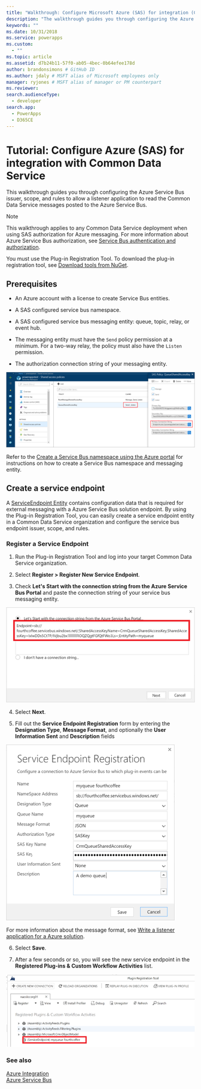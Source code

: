 ```yaml
---
title: "Walkthrough: Configure Microsoft Azure (SAS) for integration (Common Data Service) | Microsoft Docs"
description: "The walkthrough guides you through configuring the Azure Service Bus issuer, scope, and rules to allow a listener application to read the Common Data Service messages posted to the Azure Service Bus."
keywords: ""
ms.date: 10/31/2018
ms.service: powerapps
ms.custom:
  - ""
ms.topic: article
ms.assetid: d7b24b11-57f0-ab05-4bec-0b64efee178d
author: brandonsimons # GitHub ID
ms.author: jdaly # MSFT alias of Microsoft employees only
manager: ryjones # MSFT alias of manager or PM counterpart
ms.reviewer: 
search.audienceType: 
  - developer
search.app: 
  - PowerApps
  - D365CE
---
```


# Tutorial: Configure Azure (SAS) for integration with Common Data Service

<!-- https://docs.microsoft.com/dynamics365/customer-engagement/developer/walkthrough-configure-azure-sas-integration -->

This walkthrough guides you through configuring the Azure Service Bus issuer, scope, and rules to allow a listener application to read the Common Data Service messages posted to the Azure Service Bus.  
  
> [!NOTE]
>  This walkthrough applies to any Common Data Service deployment when using SAS authorization for Azure messaging. For more information about Azure Service Bus authorization, see [Service Bus authentication and authorization](https://azure.microsoft.com/documentation/articles/service-bus-authentication-and-authorization/).  
>   
> You must use the Plug-in Registration Tool. To download the plug-in registration tool, see [Download tools from NuGet](download-tools-NuGet.md).
  
## Prerequisites  
  
-   An Azure account with a license to create Service Bus entities.
  
-   A SAS configured service bus namespace.
  
-   A SAS configured service bus messaging entity: queue, topic, relay, or event hub.
  
-   The messaging entity must have the `Send` policy permission at a minimum. For a two-way relay, the policy must also have the `Listen` permission.  
-  The authorization connection string of your messaging entity. 
  
 ![Define the Azure policy permissions](media/policy-permissions.png "Define the Azure policy permissions")  
  
 Refer to the [Create a Service Bus namespace using the Azure portal](/azure/service-bus-messaging/service-bus-create-namespace-portal) for instructions on how to create a Service Bus namespace and messaging entity.  
  
## Create a service endpoint

A [ServiceEndpoint Entity](reference/entities/serviceendpoint.md) contains configuration data that is required for external messaging with a Azure Service Bus solution endpoint. By using the Plug-in Registration Tool, you can easily create a service endpoint entity in a Common Data Service organization and configure  the service bus endpoint issuer, scope, and rules.
  
### Register a Service Endpoint  
  
1.  Run the Plug-in Registration Tool and log into your target Common Data Service organization.  
  
2.  Select **Register > Register New Service Endpoint**.  
  
3.  Check **Let's Start with the connection string from the Azure Service Bus Portal** and paste the connection string of your service bus messaging entity.  
  
 ![Provide authorization connection string](media/sas-connection-string.PNG "Provide authorization connection string")  
  
4.  Select **Next**.  
  
5.  Fill out the **Service Endpoint Registration** form by entering the **Designation Type**, **Message Format**, and optionally the **User Information Sent** and **Description** fields  
  
 ![Service endpoint registration](media/service-endpoint-registration.PNG "Service endpoint registration")  
  
   For more information about the message format, see [Write a listener application for a Azure solution](write-listener-application-azure-solution.md).  
  
6.  Select **Save**.  
  
7.  After a few seconds or so, you will see the new service endpoint in the **Registered Plug-ins & Custom Workflow Activities** list.  
  
 ![New service endpoint](media/new-service-endpoint.PNG "New service endpoint")  
  
### See also

[Azure Integration](azure-integration.md)<br />
[Azure Service Bus](/azure/service-bus-messaging/service-bus-fundamentals-hybrid-solutions.md)
